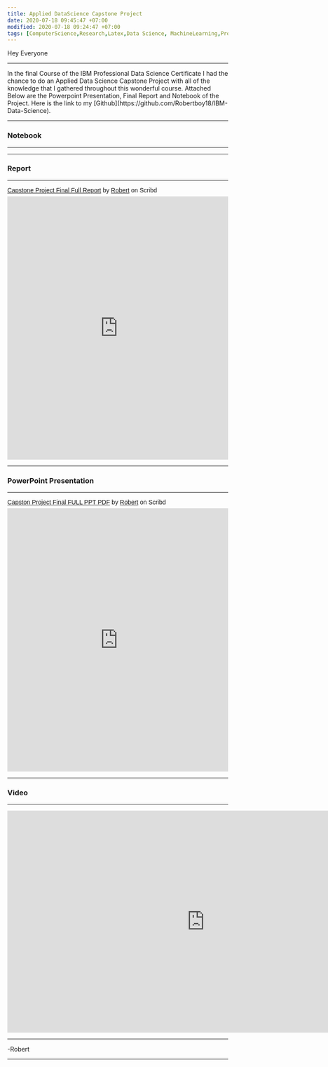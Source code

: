 ```yaml
---
title: Applied DataScience Capstone Project
date: 2020-07-18 09:45:47 +07:00
modified: 2020-07-18 09:24:47 +07:00
tags: [ComputerScience,Research,Latex,Data Science, MachineLearning,Project,Data Analysis]
---
```

Hey Everyone
<hr>
In the final Course of the IBM Professional Data Science Certificate I had the chance to do an Applied Data Science Capstone Project with all of the knowledge that I gathered throughout this wonderful course. Attached Below are the Powerpoint Presentation, Final Report and Notebook of the Project. Here is the link to my [Github](https://github.com/Robertboy18/IBM-Data-Science).  

<hr> 

### Notebook
<hr>
<script src="https://gist.github.com/Robertboy18/65569d9c046157977fb4d40bde08167e.js"></script>
<hr>  

### Report 
<hr>
<p  style=" margin: 12px auto 6px auto; font-family: Helvetica,Arial,Sans-serif; font-style: normal; font-variant: normal; font-weight: normal; font-size: 14px; line-height: normal; font-size-adjust: none; font-stretch: normal; -x-system-font: none; display: block;">   <a title="View Capstone Project Final Full Report on Scribd" href="https://www.scribd.com/document/469579624/Capstone-Project-Final-Full-Report#from_embed"  style="text-decoration: underline;" >Capstone Project Final Full Report</a> by <a title="View Robert's profile on Scribd" href="https://www.scribd.com/user/302728348/Robert#from_embed"  style="text-decoration: underline;" >Robert</a> on Scribd</p><iframe class="scribd_iframe_embed" title="Capstone Project Final Full Report" src="https://www.scribd.com/embeds/469579624/content?start_page=1&view_mode=scroll&access_key=key-CbfTbHVG8oLylgXR3fYo" data-auto-height="true" data-aspect-ratio="0.75" scrolling="no" id="doc_52736" width="100%" height="600" frameborder="0"></iframe><script type="text/javascript">(function() { var scribd = document.createElement("script"); scribd.type = "text/javascript"; scribd.async = true; scribd.src = "https://www.scribd.com/javascripts/embed_code/inject.js"; var s = document.getElementsByTagName("script")[0]; s.parentNode.insertBefore(scribd, s); })();</script>
<hr>  

### PowerPoint Presentation
<hr>
<p  style=" margin: 12px auto 6px auto; font-family: Helvetica,Arial,Sans-serif; font-style: normal; font-variant: normal; font-weight: normal; font-size: 14px; line-height: normal; font-size-adjust: none; font-stretch: normal; -x-system-font: none; display: block;">   <a title="View Capston Project Final FULL PPT PDF on Scribd" href="https://www.scribd.com/document/469579629/Capston-Project-Final-FULL-PPT-PDF#from_embed"  style="text-decoration: underline;" >Capston Project Final FULL PPT PDF</a> by <a title="View Robert's profile on Scribd" href="https://www.scribd.com/user/302728348/Robert#from_embed"  style="text-decoration: underline;" >Robert</a> on Scribd</p><iframe class="scribd_iframe_embed" title="Capston Project Final FULL PPT PDF" src="https://www.scribd.com/embeds/469579629/content?start_page=1&view_mode=scroll&access_key=key-nsF9Ax75JOke6ilrScp4" data-auto-height="false" data-aspect-ratio="1.7790927021696252" scrolling="no" id="doc_88843" width="100%" height="600" frameborder="0"></iframe>
<hr>

### Video
<hr>
<iframe width="900" height="506" src="https://www.youtube.com/embed/A59a1XKr_q4" frameborder="0" allow="accelerometer; autoplay; encrypted-media; gyroscope; picture-in-picture" allowfullscreen></iframe>
<hr>
-Robert
<hr>  

<div id="wpac-comment"></div>
<script type="text/javascript">
wpac_init = window.wpac_init || [];
wpac_init.push({widget: 'Comment', id: 26271});
(function() {
    if ('WIDGETPACK_LOADED' in window) return;
    WIDGETPACK_LOADED = true;
    var mc = document.createElement('script');
    mc.type = 'text/javascript';
    mc.async = true;
    mc.src = 'https://embed.widgetpack.com/widget.js';
    var s = document.getElementsByTagName('script')[0]; s.parentNode.insertBefore(mc, s.nextSibling);
})();
</script>
